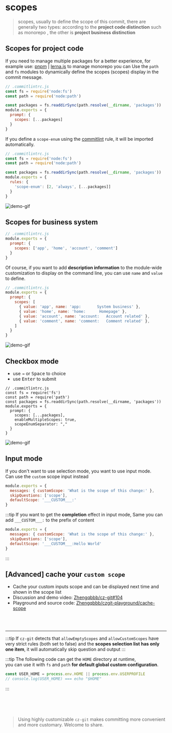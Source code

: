 # scopes

> scopes, usually to define the scope of this commit, there are generally two types: according to the **project code distinction** such as monorepo , the other is **project business distinction**

## Scopes for project code

If you need to manage multiple packages for a better experience, for example use: [pnpm](https://pnpm.io/) | [lerna.js](https://lerna.js.org/) to manage monorepo you can Use the `path` and `fs` modules to dynamically define the scopes (scopes) display in the commit message.

```js
// .commitlintrc.js
const fs = require('node:fs')
const path = require('node:path')

const packages = fs.readdirSync(path.resolve(__dirname, 'packages'))
module.exports = {
  prompt: {
    scopes: [...packages]
  }
}
```

If you define a `scope-enum` using the [commitlint](https://github.com/conventional-changelog/commitlint) rule, it will be imported automatically.

```js
// .commitlintrc.js
const fs = require('node:fs')
const path = require('node:path')

const packages = fs.readdirSync(path.resolve(__dirname, 'packages'))
module.exports = {
  rules: {
    'scope-enum': [2, 'always', [...packages]]
  }
}
```

![demo-gif](https://user-images.githubusercontent.com/40693636/172984678-b187607e-e67d-43b4-93e5-3d359f5044a9.gif) <!-- size=688x248 -->


## Scopes for business system

```js
// .commitlintrc.js
module.exports = {
  prompt: {
    scopes: ['app', 'home', 'account', 'comment']
  }
}
```

Of course, if you want to add **description information** to the module-wide customization to display on the command line, you can use `name` and `value` to define.

```js
// .commitlintrc.js
module.exports = {
  prompt: {
    scopes: [
      { value: 'app', name: 'app:       System business' },
      { value: 'home', name: 'home:      Homepage' },
      { value: 'account', name: 'account:   Account related' },
      { value: 'comment', name: 'comment:   Comment related' },
    ]
  }
}
```

![demo-gif](https://user-images.githubusercontent.com/40693636/172988729-b76510d8-108b-4588-a748-86042da3d5ef.gif) <!-- size=688x265 -->

## Checkbox mode

- use <kbd>→</kbd> or <kbd>Space</kbd> to choice
- use <kbd>Enter</kbd> to submit

```js{8,9}
// .commitlintrc.js 
const fs = require('fs')
const path = require('path')
const packages = fs.readdirSync(path.resolve(__dirname, 'packages'))
module.exports = {
  prompt: { 
    scopes: [...packages],
    enableMultipleScopes: true,
    scopeEnumSeparator: "," 
  }
}
```

![demo-gif](https://user-images.githubusercontent.com/40693636/170836009-26331ad3-8e7f-4183-a4af-15372b6420d6.gif) <!-- size=688x263 -->

## Input mode

If you don't want to use selection mode, you want to use input mode.<br>
Can use the `custom` scope input instead

```js
module.exports = {
  messages: { customScope: 'What is the scope of this change:' },
  skipQuestions: ['scope'],
  defaultScope: '___CUSTOM___:'
}
```

:::tip
If you want to get the **completion** effect in input mode, Same you can add `___CUSTOM___:` to the prefix of content

```js
module.exports = {
  messages: { customScope: 'What is the scope of this change:' },
  skipQuestions: ['scope'],
  defaultScope: '___CUSTOM___:Hello World'
}
```
:::


## [Advanced] cache your `custom scope`

- Cache your custom inputs scope and can be displayed next time and shown in the scope list
- Discussion and demo video: [Zhengqbbb/cz-git#104](https://github.com/Zhengqbbb/cz-git/discussions/104)
- Playground and source code: [Zhengqbbb/czgit-playground/cache-scope](https://github.com/Zhengqbbb/czgit-playground/tree/cache-scope)

<br>
<br>

---

:::tip
If `cz-git` detects that `allowEmptyScopes` and `allowCustomScopes` have very strict rules (both set to false) and the **scopes selection list has only one item**, it will automatically skip question and output
:::

:::tip
The following code can get the `HOME` directory at runtime,<br>you can use it with `fs` and `path` **for default global custom configuration**.

```js
const USER_HOME = process.env.HOME || process.env.USERPROFILE
// console.log(USER_HOME) === echo "$HOME"
```
:::

<br>
<br>
<br>

> Using highly customizable `cz-git` makes committing more convenient and more customary. Welcome to share.
